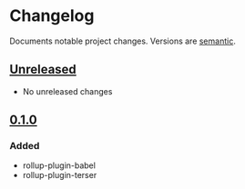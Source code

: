 # Changelog

Documents notable project changes. Versions are [semantic][].

## [Unreleased][]

- No unreleased changes

## [0.1.0][]

### Added

- rollup-plugin-babel
- rollup-plugin-terser

[unreleased]: https://github.com/mgsisk/rollup-config/compare/v0.1.0...HEAD
[0.1.0]: https://github.com/mgsisk/rollup-config/releases/tag/v0.1.0
[semantic]: https://semver.org
